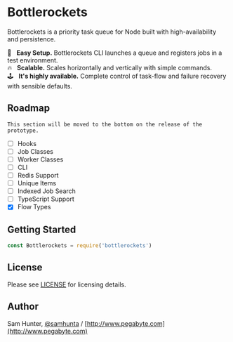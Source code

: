 Bottlerockets
=================

Bottlerockets is a priority task queue for Node built with high-availability and persistence.

💽  &nbsp; **Easy Setup.** Bottlerockets CLI launches a queue and registers jobs in a test environment.
<br>
🔥  &nbsp; **Scalable.** Scales horizontally and vertically with simple commands.
<br>
🕹  &nbsp; **It's highly available.** Complete control of task-flow and failure recovery with sensible defaults.

 Roadmap
-----------------

```
This section will be moved to the bottom on the release of the prototype.
```

- [ ] Hooks
- [ ] Job Classes
- [ ] Worker Classes
- [ ] CLI
- [ ] Redis Support
- [ ] Unique Items
- [ ] Indexed Job Search
- [ ] TypeScript Support
- [x] Flow Types

Getting Started
-----------------

```js
const Bottlerockets = require('bottlerockets')
```

License
-----------------

Please see [LICENSE](https://github.com/bottlerockets/bottlerockets/blob/master/LICENSE) for licensing details.


Author
-----------------

Sam Hunter, [@samhunta](https://github.com/samhunta) / [http://www.pegabyte.com](http://www.pegabyte.com)
